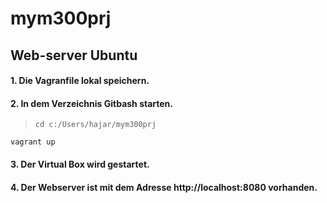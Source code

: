 # mym300prj
## Web-server Ubuntu
#### 1. Die Vagranfile lokal speichern. 
#### 2. In dem Verzeichnis Gitbash starten.
>     cd c:/Users/hajar/mym300prj
``` vagrant up ```

#### 3. Der Virtual Box wird gestartet. 
#### 4. Der Webserver ist mit dem Adresse http://localhost:8080 vorhanden.
